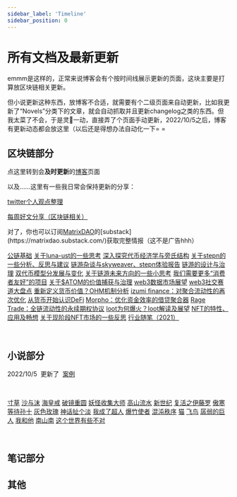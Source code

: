 ```yaml
---
sidebar_label: 'Timeline'
sidebar_position: 0
---
```


# 所有文档及最新更新

emmm是这样的，正常来说博客会有个按时间线展示更新的页面，这块主要是打算放区块链相关更新。

但小说更新这种东西，放博客不合适，就需要有个二级页面来自动更新，比如我更新了“Novels”分类下的文章，就会自动抓取并且更新changelog之类的东西。但我太菜了不会，于是灵:chicken:一动，直接弄了个页面手动更新，2022/10/5之后，博客有更新动态都会放这里（以后还是得想办法自动化一下= =

## 区块链部分

点这里转到会**及时更新**的[博客](/blog)页面

以及……这里有一些我日常会保持更新的分享：

[twitter个人观点整理](https://jojonas.notion.site/40716ed835e74374954c82306c35040b?v=753800385ead45ceba7eebff7b785595)

[每周好文分享（区块链相关）](https://jojonas.notion.site/deb2552fdecf4fc19ac90214f3157cc7?v=4d45294097d54ad68eb1f5f1c839b22c)

对了，你也可以订阅[MatrixDAO](https://twitter.com/MatrixDAO_)的[substack](https://matrixdao.substack.com/)获取完整情报（这不是广告hhh）

<div class="card-demo">
  <div class="card">
    <div class="card__body">
      <p>
        <span class="badge badge--secondary"><a href="/docs/Blockchain/Infra/000">公链基础</a></span>
        <span class="badge badge--secondary"><a href="/docs/Blockchain/Jokenomics/001">关于luna-ust的一些思考</a></span>
        <span class="badge badge--secondary"><a href="/docs/Blockchain/Jokenomics/002">深入探究代币经济学与旁氏结构</a></span>
        <span class="badge badge--secondary"><a href="/docs/Blockchain/Jokenomics/003">关于stepn的一些分析、反思与建议</a></span>
        <span class="badge badge--secondary"><a href="/docs/Blockchain/Game/003">链游杂谈与skyweaver、stepn体验报告</a></span>
        <span class="badge badge--secondary"><a href="/docs/Blockchain/Game/002">链游的设计与治理</a></span>
        <span class="badge badge--secondary"><a href="/docs/Blockchain/Game/004">双代币模型分发展与变化</a></span>
        <span class="badge badge--secondary"><a href="/docs/Blockchain/Game/005">关于链游未来方向的一些小思考</a></span>
        <span class="badge badge--secondary"><a href="/docs/Blockchain/Infra/002">我们需要更多“消费者友好”的项目</a></span>
        <span class="badge badge--secondary"><a href="/docs/Blockchain/Infra/003">关于$ATOM的价值捕获与治理</a></span>
        <span class="badge badge--secondary"><a href="/docs/Blockchain/Web3/005">web3数据市场展望</a></span>
        <span class="badge badge--secondary"><a href="/docs/Blockchain/Web3/007">web3社交赛道大盘点</a></span>
        <span class="badge badge--secondary"><a href="/docs/Blockchain/DeFi/003">重新定义货币价值？OHM机制分析</a></span>
        <span class="badge badge--secondary"><a href="/docs/Blockchain/DeFi/004">izumi finance：对聚合流动性的再次优化</a></span>
        <span class="badge badge--secondary"><a href="/docs/Blockchain/DeFi/007">从货币开始认识DeFi</a></span>
        <span class="badge badge--secondary"><a href="/docs/Blockchain/DeFi/009">Morpho：优化资金效率的借贷聚合器</a></span>
        <span class="badge badge--secondary"><a href="/docs/Blockchain/DeFi/010">Rage Trade：全链流动性的永续期权协议</a></span>
        <span class="badge badge--secondary"><a href="/docs/Blockchain/NFT/001">loot为何爆火？loot解读及展望</a></span>
        <span class="badge badge--secondary"><a href="/docs/Blockchain/NFT/003">NFT的特性、应用及畅想</a></span>
        <span class="badge badge--secondary"><a href="/docs/Blockchain/NFT/004">关于现阶段NFT市场的一些反思</a></span>
        <span class="badge badge--secondary"><a href="/docs/Blockchain/year_2021">行业随笔（2021）</a></span>
      </p>
    </div>
  </div>
</div><br />

## 小说部分

<span class="badge badge--primary">2022/10/5</span>&nbsp;&nbsp;更新了&nbsp;&nbsp;<a href="/docs/Novels/past_days/life_spread">案例</a>

<br />

<div class="card-demo">
  <div class="card">
    <div class="card__body">
      <p>
        <span class="badge badge--secondary"><a href="/docs/Novels/past_days/life_spread">寸草</a></span>
        <span class="badge badge--secondary"><a href="/docs/Novels/past_days/the_sand_love">沙与沫</a></span>
        <span class="badge badge--secondary"><a href="/docs/Novels/past_days/ring_of_time">海皇戒</a></span>
        <span class="badge badge--secondary"><a href="/docs/Novels/past_days/moon_in_mirror">破镜重圆</a></span>
        <span class="badge badge--secondary"><a href="/docs/Novels/past_days/monster_master">妖怪收集大师</a></span>
        <span class="badge badge--secondary"><a href="/docs/Novels/past_days/being_alone">高山流水</a></span>
        <span class="badge badge--secondary"><a href="/docs/Novels/past_days//new_era">新世纪</a></span>
        <span class="badge badge--secondary"><a href="/docs/Novels/past_days/reborn_1">复活之伊藤罗</a></span>
        <span class="badge badge--secondary"><a href="/docs/Novels/past_days/spring">傲寒</a></span>
        <span class="badge badge--secondary"><a href="/docs/Novels/past_days/s/en_attendant_t">等待孙十</a></span>
        <span class="badge badge--secondary"><a href="/docs/Novels/past_days/white_black_rose">灰色玫瑰</a></span>
        <span class="badge badge--secondary"><a href="/docs/Novels/past_days/mythology_bullshit">神话扯个淡</a></span>
        <span class="badge badge--secondary"><a href="/docs/Novels/past_days/superman">我成了超人</a></span>
        <span class="badge badge--secondary"><a href="/docs/Novels/past_days/monster_master_extra_1">爆竹使者</a></span>
        <span class="badge badge--secondary"><a href="/docs/Novels/past_days/rule_of_chaos/007">混沌秩序</a></span>
        <span class="badge badge--secondary"><a href="/docs/Novels/past_days//short_series_past_days/#猫">猫</a></span>
        <span class="badge badge--secondary"><a href="/docs/Novels/past_days/short_series_past_days/#飞鸟">飞鸟</a></span>
        <span class="badge badge--secondary"><a href="/docs/Novels/past_days/short_series_past_days/#孱弱的巨人">孱弱的巨人</a></span>
        <span class="badge badge--secondary"><a href="/docs/Novels/past_days/short_series_past_days/#我和他">我和他</a></span>
        <span class="badge badge--secondary"><a href="/docs/Novels/past_days/short_series_past_days/#南山南">南山南</a></span>
        <span class="badge badge--secondary"><a href="/docs/Novels/past_days/short_series_past_days/#这个世界有些不对">这个世界有些不对</a></span>
      </p>
    </div>
  </div>
</div><br />

## 笔记部分

## 其他

